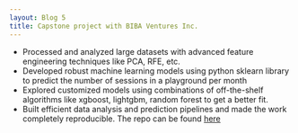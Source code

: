 ```yaml
---
layout: Blog 5
title: Capstone project with BIBA Ventures Inc.
---
```

* Processed and analyzed large datasets with advanced feature engineering techniques like PCA, RFE, etc.
* Developed robust machine learning models using python sklearn library to predict the number of sessions in a playground per month
* Explored customized models using combinations of off-the-shelf algorithms like xgboost, lightgbm, random forest to get a better fit.
* Built efficient data analysis and prediction pipelines and made the work completely reproducible. The repo can be found [here](https://github.com/saurav193/capstone_BIBA)

